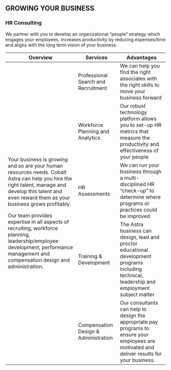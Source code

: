 ## GROWING YOUR BUSINESS

### HR Consulting

We partner with you to develop an organizational “people” strategy which engages your employees, increases productivity by reducing expenses/time and aligns with the long term vision of your business.

<table>
  <thead>
    <tr>
      <th>Overview</th>
      <th>Services</th>
      <th>Advantages</th>
    </tr>
  </thead>
  <tbody>
    <tr>
      <td rowspan="6">
        <p>Your business is growing and so are your human resources needs. Cobalt Astra can help you hire the right talent, manage and develop this talent and even reward them as your business grows profitably.</p>
        <p>Our team provides expertise in all aspects of recruiting, workforce planning, leadership/employee development, performance management and compensation design and administration.</p>
      </td>
    </tr>
    <tr>
      <td>Professional Search and Recruitment</td>
      <td>We can help you find the right associates with the right skills to move your business forward</td>
    </tr>
    <tr>
      <td>Workforce Planning and Analytics</td>
      <td>Our robust technology platform allows you to set-up HR metrics that measure the productivity and effectiveness of your people</td>
    </tr>
    <tr>
      <td>HR Assessments</td>
      <td>We can run your business through a multi-disciplined HR “check-up” to determine where programs or practices could be improved</td>
    </tr>
    <tr>
      <td>Training &amp; Development</td>
      <td>The Astra business can design, lead and proctor educational development programs including technical, leadership and employment subject matter</td>
    </tr>
    <tr>
      <td>Compensation Design &amp; Administration</td>
      <td>Our consultants can help to design the appropriate pay programs to ensure your employees are motivated and deliver results for your business.</td>
    </tr>
  </tbody>
</table>
